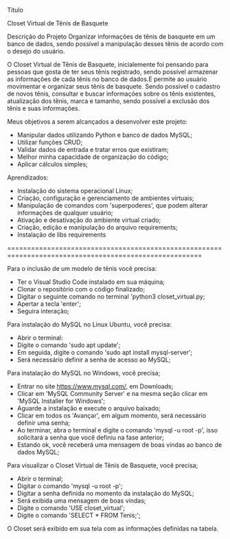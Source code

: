 Título

Closet Virtual de Tênis de Basquete


Descrição do Projeto
Organizar informações de tênis de basquete em um banco de dados, sendo possível a manipulação desses tênis de acordo com o desejo do usuário.

O Closet Virtual de Tênis de Basquete, inicialemente foi pensando para pessoas que gosta de ter seus tênis registrado, sendo possível armazenar as informações de cada tênis no banco de dados.E permite ao usuário movimentar e organizar seus tênis de basquete. Sendo possível o cadastro de novos tênis, consultar e buscar informações sobre os tênis existentes, atualização dos tênis, marca e tamanho, sendo possível a exclusão dos tênis e suas informações.


Meus objetivos a serem alcançados a desenvolver este projeto:

- Manipular dados utilizando Python e banco de dados MySQL;
- Utilizar funções CRUD;
- Validar dados de entrada e tratar erros que existiram;
- Melhor minha capacidade de organização do código;
- Aplicar cálculos simples;


Aprendizados:
- Instalação do sistema operacional Linux;
- Criação, configuração e gerenciamento de ambientes virtuais;
- Manipulação de comandos com 'superpoderes', que podem alterar informações de qualquer usuário;
- Ativação e desativação do ambiente virtual criado;
- Criação, edição e manipulação do arquivo requirements;
- Instalação de libs requirements

=======================================================================================================

Para o inclusão de um modelo de tênis você precisa:
- Ter o Visual Studio Code instalado em sua máquina;
- Clonar o repositório com o código finalizado;
- Digitar o seguinte comando no terminal 'python3 closet_virtual.py;
- Apertar a tecla 'enter';
- Seguira interação;

Para instalação do MySQL no Linux Ubuntu, você precisa: 
 - Abrir o terminal:
 - Digite o comando 'sudo apt update';
 - Em seguida, digite o comando 'sudo apt install mysql-server';
 - Será necessário definir a senha de acesso ao MySQL;
 

Para instalação do MySQL no Windows, você precisa;
 - Entrar no site https://www.mysql.com/, em Downloads;
 - Clicar em 'MySQL Community Server' e na mesma seção clicar em 'MySQL Installer for Windows';
 - Aguarde a instalação e execute o arquivo baixado;
 - Clicar em todos os 'Avançar', em algum momento, será necessário definir uma senha;
 - Ao terminar, abra o terminal e digite o comando 'mysql -u root -p', isso solicitará a senha que você definiu na fase anterior;
 - Estando ok, você receberá uma mensagem de boas vindas ao banco de dados MySQL;


Para visualizar o Closet Virtual de Tênis de Basquete, você precisa;
 - Abrir o terminal;
 - Digitar o comando 'mysql -u root -p';
 - Digitar a senha definida no momento da instalação do MySQL;
 - Será exibida uma mensagem de boas vindas;
 - Digite o comando 'USE closet_virtual';
 - Digite o comando 'SELECT * FROM Tenis;'; 
 
 O Closet será exibido em sua tela com as informações definidas na tabela.


